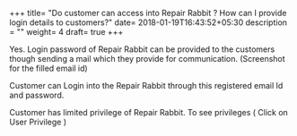 +++
title= "Do customer can access into Repair Rabbit ? How can I provide login details to customers?"
date= 2018-01-19T16:43:52+05:30
description = ""
weight= 4
draft= true
+++

Yes. Login password of Repair Rabbit can be provided to the customers though sending a mail which they provide for communication. (Screenshot for the filled email id)

Customer can Login into the Repair Rabbit through this registered email Id and password.

Customer has limited privilege of Repair Rabbit. To see privileges ( Click on User Privilege )